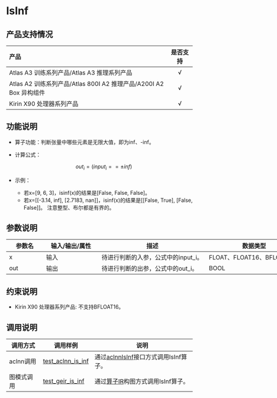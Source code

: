 # IsInf

##  产品支持情况

| 产品                                                         | 是否支持 |
| :----------------------------------------------------------- | :------: |
| <term>Atlas A3 训练系列产品/Atlas A3 推理系列产品</term>     |    √     |
| <term>Atlas A2 训练系列产品/Atlas 800I A2 推理产品/A200I A2 Box 异构组件</term> |    √     |
| <term>Kirin X90 处理器系列产品</term>                         |    √     |

## 功能说明

- 算子功能：判断张量中哪些元素是无限大值，即为inf、-inf。
- 计算公式：

  $$
  out_i=(input_i == ±inf)
  $$

- 示例：
  - 若x=[9, 6, 3]，isinf(x)的结果是[False, False, False]。
  - 若x=[[-3.14, inf], [2.7183, nan]]，isinf(x)的结果是[[False, True], [False, False]]。
  注意整型、布尔都是有界的。

## 参数说明

<table style="undefined;table-layout: fixed; width: 920px"><colgroup>
  <col style="width: 100px">
  <col style="width: 150px">
  <col style="width: 290px">
  <col style="width: 260px">
  <col style="width: 120px">
  </colgroup>
  <thead>
    <tr>
      <th>参数名</th>
      <th>输入/输出/属性</th>
      <th>描述</th>
      <th>数据类型</th>
      <th>数据格式</th>
    </tr></thead>
  <tbody>
    <tr>
      <td>x</td>
      <td>输入</td>
      <td>待进行判断的入参，公式中的input_i。</td>
      <td>FLOAT、FLOAT16、BFLOAT16</td>
      <td>ND</td>
    </tr>
    <tr>
      <td>out</td>
      <td>输出</td>
      <td>待进行判断的出参，公式中的out_i。</td>
      <td>BOOL</td>
      <td>ND</td>
    </tr>
  </tbody></table>

## 约束说明

- Kirin X90 处理器系列产品: 不支持BFLOAT16。

## 调用说明

| 调用方式 | 调用样例                                                                   | 说明                                                           |
|--------------|------------------------------------------------------------------------|--------------------------------------------------------------|
| aclnn调用 | [test_aclnn_is_inf](./examples/test_aclnn_is_inf.cpp) | 通过[aclnnIsInf](./docs/aclnnIsInf.md)接口方式调用IsInf算子。 |
| 图模式调用 | [test_geir_is_inf](./examples/test_geir_is_inf.cpp)   | 通过[算子IR](./op_graph/is_inf_proto.h)构图方式调用IsInf算子。 |
